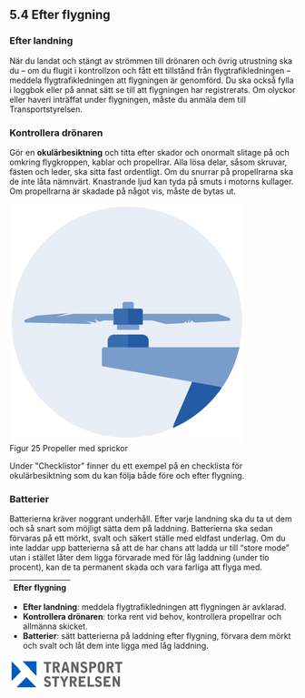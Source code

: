## 5.4 Efter flygning

### Efter landning

När du landat och stängt av strömmen till drönaren och övrig utrustning ska du – om du flugit i kontrollzon och fått ett tillstånd från flygtrafikledningen – meddela flygtrafikledningen att flygningen är genomförd. Du ska också fylla i loggbok eller på annat sätt se till att flygningen har registrerats. Om olyckor eller haveri inträffat under flygningen, måste du anmäla dem till Transportstyrelsen.

### Kontrollera drönaren

Gör en **okulärbesiktning** och titta efter skador och onormalt slitage på och omkring flygkroppen, kablar och propellrar. Alla lösa delar, såsom skruvar, fästen och leder, ska sitta fast ordentligt. Om du snurrar på propellrarna ska de inte låta nämnvärt. Knastrande ljud kan tyda på smuts i motorns kullager. Om propellrarna är skadade på något vis, måste de bytas ut.

![Figur 25 Propeller med sprickor](./A1A3_SE-sv/Figur_025.png)  
Figur 25 Propeller med sprickor

Under "Checklistor" finner du ett exempel på en checklista för okulärbesiktning som du kan följa både före och efter flygning.

### Batterier

Batterierna kräver noggrant underhåll. Efter varje landning ska du ta ut dem och så snart som möjligt sätta dem på laddning. Batterierna ska sedan förvaras på ett mörkt, svalt och säkert ställe med eldfast underlag. Om du inte laddar upp batterierna så att de har chans att ladda ur till “store mode” utan i stället låter dem ligga förvarade med för låg laddning (under tio procent), kan de ta permanent skada och vara farliga att flyga med.

| Efter flygning |
|---|
* **Efter landning**: meddela flygtrafikledningen att flygningen är avklarad.
* **Kontrollera drönaren**: torka rent vid behov, kontrollera propellrar och allmänna skicket.
* **Batterier**: sätt batterierna på laddning efter flygning, förvara dem mörkt och svalt och låt dem inte ligga med låg laddning.

![Transport Styrelsen](./images/Logga.png)  

